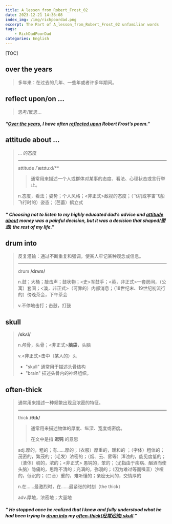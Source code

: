 ```yaml
---
title: A_lesson_from_Robert_Frost_02
date: 2023-12-21 14:36:08
index_img: /img/richpoordad.png
excerpt: The Part of A_lesson_from_Robert_Frost_02 unfamiliar words
tags: 
    - RichDadPoorDad
categories: English
---
```


[TOC]

## over the years

> 多年来：在过去的几年、一些年或者许多年期间。

## reflect upon/on ...

> 思考/反思...

##### “**<u>Over the years</u>**, I have often **<u>reflected upon</u>** Robert Frost’s poem.”

## attitude about ...

> ... 的态度
>
> ---
>
> attitude	/ˈætɪtuːd/**
>
> > 通常用来描述一个人或群体对某事的态度、看法、心理状态或言行举止。
>
> n.态度，看法；姿势；个人风格；<非正式>敌视的态度；（飞机或宇宙飞船飞行时的）姿态；（芭蕾）鹤立式

##### “ Choosing not to listen to my highly educated dad’s advice and **<u>attitude about</u>** money was a painful decision, but it was a decision that shaped(塑造) the rest of my life.”

## drum into

> 反复灌输：通过不断重复和强调，使某人牢记某种观念或信息。
>
> ---
>
> drum 	**/drʌm/**
>
> n.鼓；大桶；敲击声；鼓状物；<史>军鼓手；<英，非正式>一套房间，（公寓）套间；<澳，非正式>（可靠的）内部消息；（18世纪末、19世纪初流行的）傍晚茶会，下午茶会
>
> v.不停地击打；击鼓，打鼓

## skull

> **/skʌl/**
>
> n.颅骨，头骨；<非正式>**脑袋**，头脑
>
> v.<非正式>击中（某人的）头
>
> - "skull" 通常用于描述头骨结构
> - "brain" 描述头骨内的神经组织。

## often-thick 

> 通常用来描述一种频繁出现且浓密的特征。
>
> ---
>
> thick	**/θɪk/**
>
> > 通常用来描述物体的厚度、纵深、宽度或密度。
> >
> > 在文中是指 **迟钝**  的意思
>
> adj.厚的，粗的；有……厚的；（衣服）厚重的，暖和的 ；（字体）粗体的；茂密的，繁茂的；（毛发）浓密的；（烟、云、雾等）浑浊的，能见度低的；（液体）稠的，浓的；<非正式> 愚钝的，笨的；（尤指由于疾病、酗酒而使头脑）隐痛的，思路不清的；充满的，弥漫的；（因为难过等而嗓音）沙哑的，低沉的；（口音）重的，难听懂的；亲密无间的，交情厚的
>
> n.在……最激烈时，在……最紧张的时刻（the thick）
>
> adv.厚地，浓密地；大量地

##### “ He stopped once he realized that I knew and fully understood what he had been trying to **<u>drum into</u>** my <u>**often-thick**(经常迟钝) **skull**</u>.”

